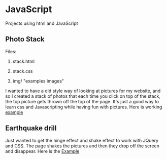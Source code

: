 # JavaScript
Projects using html and JavaScript

## Photo Stack

Files:

1. stack.html

2. stack.css

3. img/ "examples images"

I wanted to have a old style way of looking at pictures for my website, and so I created a stack of photos that each time you click on
top of the stack, the top picture gets thrown off the top of the page.  It's just a good way to learn css and Javascripting while having fun with pictures. Here is working [example](http://wearenotlost.org/examples/stack.html)

## Earthquake drill

Just wanted to get the hinge effect and shake effect to work with JQuery and CSS.  The page shakes the pictures and then they drop off the screen and disappear.  Here is the [Example](http://wearenotlost.org/examples/earthquake.html)

